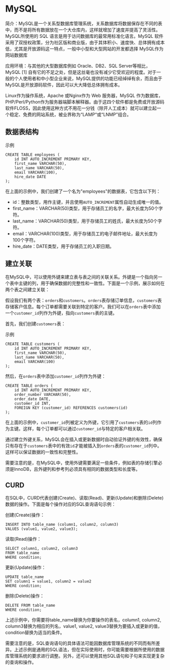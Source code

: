 # MySQL

简介：MySQL是一个关系型数据库管理系统，关系数据库将数据保存在不同的表中，而不是将所有数据放在一个大仓库内，这样就增加了速度并提高了灵活性。MySQL所使用的 SQL 语言是用于访问数据库的最常用标准化语言。MySQL 软件采用了双授权政策，分为社区版和商业版，由于其体积小、速度快、总体拥有成本低，尤其是开放源码这一特点，一般中小型和大型网站的开发都选择 MySQL作为网站数据库

应用环境：与其他的大型数据库例如 Oracle、DB2、SQL Server等相比，MySQL [1] 自有它的不足之处，但是这丝毫也没有减少它受欢迎的程度。对于一般的个人使用者和中小型企业来说，MySQL提供的功能已经绰绰有余，而且由于 MySQL是开放源码软件，因此可以大大降低总体拥有成本。

Linux作为操作系统，Apache 或Nginx作为 Web 服务器，MySQL 作为数据库，PHP/Perl/Python作为服务器端脚本解释器。由于这四个软件都是免费或开放源码软件FLOSS，因此使用这种方式不用花一分钱（除开人工成本）就可以建立起一个稳定、免费的网站系统，被业界称为“LAMP“或“LNMP”组合。

## 数据表结构

示例

```
CREATE TABLE employees (
    id INT AUTO_INCREMENT PRIMARY KEY,
    first_name VARCHAR(50),
    last_name VARCHAR(50),
    email VARCHAR(100),
    hire_date DATE
);
```

在上面的示例中，我们创建了一个名为"employees"的数据表，它包含以下列：

- id：整数类型，用作主键，并且使用`AUTO_INCREMENT`属性自动生成唯一的值。
- first_name：VARCHAR(50)类型，用于存储员工的名字，最大长度为50个字符。
- last_name：VARCHAR(50)类型，用于存储员工的姓氏，最大长度为50个字符。
- email：VARCHAR(100)类型，用于存储员工的电子邮件地址，最大长度为100个字符。
- hire_date：DATE类型，用于存储员工的入职日期。

## 建立关联

在MySQL中，可以使用外键来建立表与表之间的关联关系。外键是一个指向另一个表中主键的列，用于确保数据的完整性和一致性。下面是一个示例，展示如何在两个表之间建立关联：

假设我们有两个表：`orders`和`customers`。`orders`表存储订单信息，`customers`表存储客户信息。每个订单都需要关联到特定的客户。我们可以在`orders`表中添加一个`customer_id`列作为外键，指向`customers`表的主键。

首先，我们创建`customers`表：

示例

```
CREATE TABLE customers (
    id INT AUTO_INCREMENT PRIMARY KEY,
    first_name VARCHAR(50),
    last_name VARCHAR(50),
    email VARCHAR(100)
);
```

然后，在`orders`表中添加`customer_id`列作为外键：

```
CREATE TABLE orders (
    id INT AUTO_INCREMENT PRIMARY KEY,
    order_number VARCHAR(50),
    order_date DATE,
    customer_id INT,
    FOREIGN KEY (customer_id) REFERENCES customers(id)
);
```

在上面的示例中，`customer_id`列被定义为外键，它引用了`customers`表的`id`列作为主键。这样，每个订单都可以通过`customer_id`与特定的客户相关联。

通过建立外键关系，MySQL会在插入或更新数据时自动验证外键的有效性，确保只有存在于`customers`表中的有效`id`才能被插入到`orders`表的`customer_id`列中。这样可以保证数据的一致性和完整性。

需要注意的是，在MySQL中，使用外键需要满足一些条件，例如表的存储引擎必须是InnoDB，且外键列和参考列必须具有相同的数据类型和长度等。

## CURD

在SQL中，CURD代表创建(Create)、读取(Read)、更新(Update)和删除(Delete)数据的操作。下面是每个操作对应的SQL查询语句示例：

创建(Create)操作：

```
INSERT INTO table_name (column1, column2, column3)
VALUES (value1, value2, value3);
```

读取(Read)操作：

```
SELECT column1, column2, column3
FROM table_name
WHERE condition;
```

更新(Update)操作：

```
UPDATE table_name
SET column1 = value1, column2 = value2
WHERE condition;
```

删除(Delete)操作：

```
DELETE FROM table_name
WHERE condition;
```

上述示例中，你需要将table_name替换为你要操作的表名，column1, column2, column3替换为相应的列名，value1, value2, value3替换为要插入或更新的值，condition替换为适当的条件。

需要注意的是，SQL查询语句的具体语法可能因数据库管理系统的不同而有所差异。上述示例是通用的SQL语法，但在实际使用时，你可能需要根据所使用的数据库管理系统的要求进行调整。另外，还可以使用其他SQL语句和子句来实现更复杂的查询和操作。